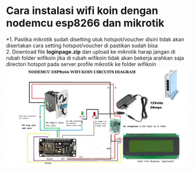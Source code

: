 # Cara instalasi wifi koin dengan nodemcu esp8266 dan mikrotik
*1. Pastika mikrotik sudah disetting utuk hotspot/voucher disini tidak akan disertakan cara setting hotspot/voucher di pastikan sudah bisa<br>
2. Download file **loginpage.zip** dan upload ke mikrotik harap jangan di rubah folder wifikoin jika di rubah wifikoin tidak akan bekerja arahkan saja directori hotspot pada server 
  profile mikrotik ke folder wifikoin 
![image.png](https://raw.githubusercontent.com/joehari9/nodemcu-esp8266-wifi-koin/main/screeshot/153679197_111282374341679_7.jpg)
